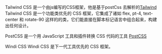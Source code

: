 Tailwind CSS 是一个由js编写的CSS框架，他是基于postCss 去解析的[Tailwind](https://www.tailwindcss.cn/)
Tailwind CSS 是一个功能类优先的 CSS 框架，它集成了诸如 flex, pt-4, text-center 和 rotate-90 这样的的类，它们能直接在脚本标记语言中组合起来，构建出任何设计。

PostCSS 是一个用 JavaScript 工具和插件转换 CSS 代码的工具 [PostCSS](https://www.postcss.com.cn/)


Windi CSS Windi CSS 是下一代工具优先的 CSS 框架。